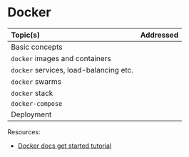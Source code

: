 # Docker

| Topic(s) | Addressed |
| :------- | :-------: |
| Basic concepts |
| `docker` images and containers |
| `docker` services, load-balancing etc. |
| `docker` swarms |
| `docker` stack |
| `docker-compose` |
| Deployment |



Resources:
* [Docker docs get started tutorial](https://docs.docker.com/get-started/)
